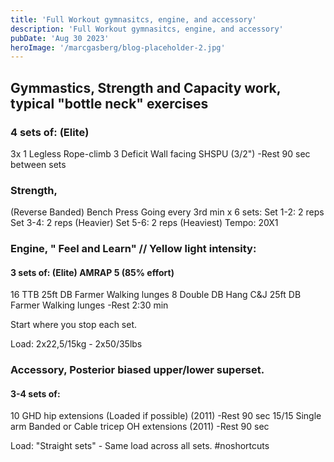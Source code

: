 ```yaml
---
title: 'Full Workout gymnasitcs, engine, and accessory'
description: 'Full Workout gymnasitcs, engine, and accessory'
pubDate: 'Aug 30 2023'
heroImage: '/marcgasberg/blog-placeholder-2.jpg'
---
```

## Gymmastics, Strength and Capacity work, typical "bottle neck" exercises
### 4 sets of: (Elite) 
3x 1 Legless Rope-climb 
3 Deficit Wall facing SHSPU (3/2")
-Rest 90 sec between sets

### Strength, 
(Reverse Banded) Bench Press Going every 3rd min x 6 sets: 
Set 1-2: 2 reps 
Set 3-4: 2 reps (Heavier) 
Set 5-6: 2 reps (Heaviest) Tempo: 20X1

### Engine, " Feel and Learn" // Yellow light intensity: 

#### 3 sets of: (Elite) AMRAP 5 (85% effort)
16 TTB 
25ft DB Farmer Walking lunges
8 Double DB Hang C&J
25ft DB Farmer Walking lunges
-Rest 2:30 min 

Start where you stop each set. 

Load: 2x22,5/15kg - 2x50/35lbs 

### Accessory, Posterior biased upper/lower superset. 
#### 3-4 sets of: 
10 GHD hip extensions (Loaded if possible) (2011)
-Rest 90 sec 
15/15 Single arm Banded or Cable tricep OH extensions (2011) 
-Rest 90 sec 

Load: "Straight sets" - Same load across all sets. #noshortcuts 
